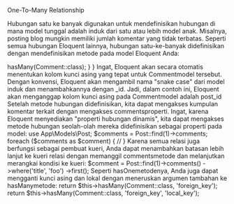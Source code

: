 One-To-Many Relationship

Hubungan satu ke banyak digunakan untuk mendefinisikan hubungan di mana model tunggal adalah induk dari satu atau lebih model anak. Misalnya, posting blog mungkin memiliki jumlah komentar yang tidak terbatas. Seperti semua hubungan Eloquent lainnya, hubungan satu-ke-banyak didefinisikan dengan mendefinisikan metode pada model Eloquent Anda:

<?php

namespace App\Models;

use Illuminate\Database\Eloquent\Model;

class Post extends Model
{
    /**
     * Get the comments for the blog post.
     */
    public function comments()
    {
        return $this->hasMany(Comment::class);
    }
}

Ingat, Eloquent akan secara otomatis menentukan kolom kunci asing yang tepat untuk Commentmodel tersebut. Dengan konvensi, Eloquent akan mengambil nama "snake case" dari model induk dan menambahkannya dengan _id. Jadi, dalam contoh ini, Eloquent akan menganggap kolom kunci asing pada Commentmodel adalah post_id

Setelah metode hubungan didefinisikan, kita dapat mengakses kumpulan komentar terkait dengan mengakses commentsproperti. Ingat, karena Eloquent menyediakan "properti hubungan dinamis", kita dapat mengakses metode hubungan seolah-olah mereka didefinisikan sebagai properti pada model:

use App\Models\Post;

$comments = Post::find(1)->comments;

foreach ($comments as $comment) {
    //
}

Karena semua relasi juga berfungsi sebagai pembuat kueri, Anda dapat menambahkan batasan lebih lanjut ke kueri relasi dengan memanggil commentsmetode dan melanjutkan merangkai kondisi ke kueri:

$comment = Post::find(1)->comments()
                    ->where('title', 'foo')
                    ->first();

Seperti hasOnemetodenya, Anda juga dapat mengganti kunci asing dan lokal dengan meneruskan argumen tambahan ke hasManymetode:

return $this->hasMany(Comment::class, 'foreign_key');

return $this->hasMany(Comment::class, 'foreign_key', 'local_key');